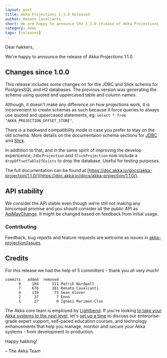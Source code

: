 ```yaml
---
layout: post
title: Akka Projections 1.1.0 Released
author: Renato Cavalcanti
short: We are happy to announce the 1.1.0 release of Akka Projections
category: news
tags: [releases]
---
```


Dear hakkers,

We're happy to announce the release of Akka Projections 1.1.0.

## Changes since 1.0.0

This release includes some changes on for the JDBC and Slick schema for PostgresSQL and H2 databases. The previous version was generating the schema using quoted and uppercased table and column names.

Although, it doesn't make any difference on how projections work, it is inconvenient to create schemas as such because it force queries to always use quoted and uppercased statements, eg: `select * from "AKKA_PROJECTION_OFFSET_STORE"`.

There is a backward compatibility mode in case you prefer to stay on the old schema. More details on the documentaion schema sections for [JDBC](https://doc.akka.io/docs/akka-projection/1.1.0/jdbc.html#schema) and [Slick](https://doc.akka.io/docs/akka-projection/1.1.0/slick.html#schema). 

In addtition to that, and in the same spirit of improving the develop expericence, `JdbcProjection` and `SlickProjection` now include a `dropOffsetTableIfExists` to drop the database. Useful for testing purposes.

The full documentation can be found at [https://doc.akka.io/docs/akka-projection/1.1.0/](https://doc.akka.io/docs/akka-projection/1.1.0/).

## API stability

We consider the API stable even though we’re still not making any bincompat promise and you should consider all the public API as [ApiMayChange](https://doc.akka.io/docs/akka/current/common/may-change.html). It might be changed based on feedback from initial usage.

### Contributing

Feedback, bug reports and feature requests are welcome as issues in [akka-projection/issues](https://github.com/akka/akka-projection/issues).

## Credits

For this release we had the help of 5 committers – thank you all very much!

```
commits   added  removed
      9     184      111 Patrik Nordwall
      7     676      381 Renato Cavalcanti
      4     139       73 Sean Glover
      2      37        7 Enno
      1      27        0 Ignasi Marimon-Clos
```

The Akka core team is employed by [Lightbend](https://www.lightbend.com/). If you're looking [to take your Akka systems to the next level](https://www.lightbend.com/akka#subscription), let's [set up a time](https://www.lightbend.com/contact) to discuss our enterprise-grade expert support, self-paced education courses, and technology enhancements that help you manage, monitor and secure your Akka systems - from development to production.

Happy hakking!

– The Akka Team
